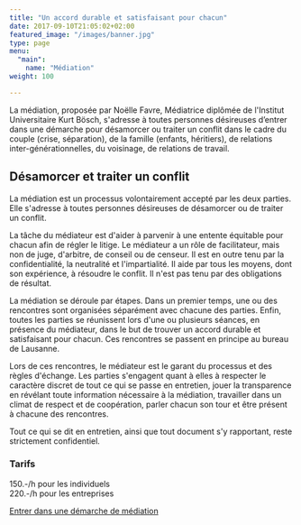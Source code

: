 ```yaml
---
title: "Un accord durable et satisfaisant pour chacun"
date: 2017-09-10T21:05:02+02:00
featured_image: "/images/banner.jpg"
type: page
menu:
  "main":
    name: "Médiation"
weight: 100

---
```

La médiation, proposée par Noëlle Favre, Médiatrice diplômée de l'Institut Universitaire Kurt Bösch, s'adresse à toutes personnes désireuses d’entrer dans une démarche pour désamorcer ou traiter un conflit dans le cadre du couple (crise, séparation), de la famille (enfants, héritiers), de relations inter-générationnelles, du voisinage, de relations de travail.

## Désamorcer et traiter un conflit

La médiation est un processus volontairement accepté par les deux parties. Elle s'adresse à toutes personnes désireuses de désamorcer ou de traiter un conflit.

La tâche du médiateur est d'aider à parvenir à une entente équitable pour chacun afin de régler le litige. Le médiateur a un rôle de facilitateur, mais non de juge, d'arbitre, de conseil ou de censeur.
Il est en outre tenu par la confidentialité, la neutralité et l'impartialité. Il aide par tous les moyens, dont son expérience, à résoudre le conflit. Il n'est pas tenu par des obligations de résultat.

La médiation se déroule par étapes.
Dans un premier temps, une ou des rencontres sont organisées séparément avec chacune des parties. Enfin, toutes les parties se réunissent lors d'une ou plusieurs séances, en présence du médiateur, dans le but de trouver un accord durable et satisfaisant pour chacun. Ces rencontres se passent en principe au bureau de Lausanne.

Lors de ces rencontres, le médiateur est le garant du processus et des règles d'échange. Les parties s'engagent quant à elles à respecter le caractère discret de tout ce qui se passe en entretien, jouer la transparence en révélant toute information nécessaire à la médiation, travailler dans un climat de respect et de coopération, parler chacun son tour et être présent à chacune des rencontres.

Tout ce qui se dit en entretien, ainsi que tout document s'y rapportant, reste strictement confidentiel.

### Tarifs
150.-/h pour les individuels<br/>
220.-/h pour les entreprises

[Entrer dans une démarche de médiation](./contact)
